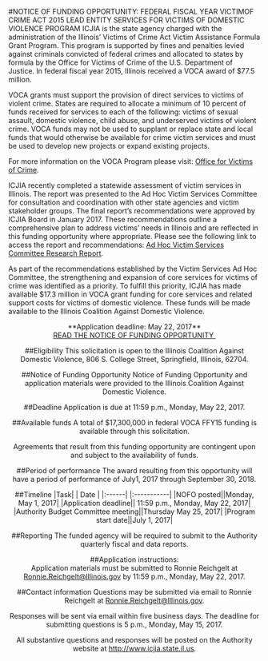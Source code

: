 #NOTICE OF FUNDING OPPORTUNITY: FEDERAL FISCAL YEAR VICTIMOF CRIME ACT 2015 LEAD ENTITY SERVICES FOR VICTIMS OF DOMESTIC VIOLENCE PROGRAM
ICJIA is the state agency charged with the administration of the Illinois’ Victims of Crime Act Victim Assistance Formula Grant Program. This program is supported by fines and penalties levied against criminals convicted of federal crimes and allocated to states by formula by the Office for Victims of Crime of the U.S. Department of Justice. In federal fiscal year 2015, Illinois received a VOCA award of $77.5 million. 

VOCA grants must support the provision of direct services to victims of violent crime. States are required to allocate a minimum of 10 percent of funds received for services to each of the following: victims of sexual assault, domestic violence, child abuse, and underserved victims of violent crime. VOCA funds may not be used to supplant or replace state and local funds that would otherwise be available for crime victim services and must be used to develop new projects or expand existing projects.

For more information on the VOCA Program please visit: [Office for Victims of Crime](http://ojp.gov/ovc/about/victimsfund.html).   

ICJIA recently completed a statewide assessment of victim services in Illinois. The report was presented to the Ad Hoc Victim Services Committee for consultation and coordination with other state agencies and victim stakeholder groups. The final report’s recommendations were approved by ICJIA Board in January 2017. These recommendations outline a comprehensive plan to address victims’ needs in Illinois and are reflected in this funding opportunity where appropriate. Please see the following link to access the report and recommendations: [Ad Hoc Victim Services Committee Research Report](http://www.icjia.state.il.us/articles/ad-hoc-victim-services-committee-research-report).

As part of the recommendations established by the Victim Services Ad Hoc Committee, the strengthening and expansion of core services for victims of crime was identified as a priority.  To fulfill this priority, ICJIA has made available $17.3 million in VOCA grant funding for core services and related support costs for victims of domestic violence.  These funds will be made available to the Illinois Coalition Against Domestic Violence. 

<center>
**Application deadline: May 22, 2017**

<center>
<a href="/static/voca-dv/.pdf" class="btn btn-primary">READ THE NOTICE OF FUNDING OPPORTUNITY&nbsp;<i class="fa fa-file-pdf-o" aria-hidden="true"></i></a> 

##Eligibility
This solicitation is open to the Illinois Coalition Against Domestic Violence, 806 S. College Street, Springfield, Illinois, 62704.

##Notice of Funding Opportunity
Notice of Funding Opportunity and application materials were provided to the Illinois Coalition Against Domestic Violence.

##Deadline
Application is due at 11:59 p.m., Monday, May 22, 2017. 

##Available funds
A total of $17,300,000 in federal VOCA FFY15 funding is available through this solicitation.  

Agreements that result from this funding opportunity are contingent upon and subject to the availability of funds.

##Period of performance
The award resulting from this opportunity will have a period of performance of July1, 2017 through September 30, 2018.  

##Timeline
|Task|        |	Date   |
|:------|      |:-----------|
|NOFO posted||Monday, May 1, 2017|
|Application deadline||	11:59 p.m., Monday, May 22, 2017|
|Authority Budget Committee meeting||Thursday May 25, 2017|
|Program start date||July 1, 2017|

##Reporting
The funded agency will be required to submit to the Authority quarterly fiscal and data reports.

##Application instructions:  
Application materials must be submitted to Ronnie Reichgelt at <Ronnie.Reichgelt@Illinois.gov> by 11:59 p.m., Monday, May 22, 2017. 

##Contact information
Questions may be submitted via email to Ronnie Reichgelt at <Ronnie.Reichgelt@Illinois.gov>.

Responses will be sent via email within five business days. The deadline for submitting questions is 5 p.m., Monday, May 15, 2017. 

All substantive questions and responses will be posted on the Authority website at http://www.icjia.state.il.us.